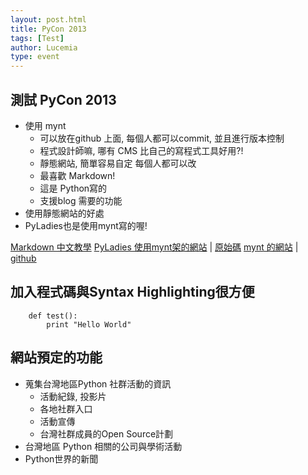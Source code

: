 ```yaml
---
layout: post.html
title: PyCon 2013
tags: [Test]
author: Lucemia
type: event
---
```


## 測試 PyCon 2013

- 使用 mynt
  - 可以放在github 上面, 每個人都可以commit, 並且進行版本控制
  - 程式設計師嘛, 哪有 CMS 比自己的寫程式工具好用?!
  - 靜態網站, 簡單容易自定 每個人都可以改
  - 最喜歡 Markdown!
  - 這是 Python寫的
  - 支援blog 需要的功能
- 使用靜態網站的好處
- PyLadies也是使用mynt寫的喔!

[Markdown 中文教學](http://markdown.tw/)
[PyLadies 使用mynt架的網站](http://www.pyladies.com/) | [原始碼](https://github.com/pyladies/pyladies)
[mynt 的網站](http://mynt.mirroredwhite.com/) | [github](https://github.com/Anomareh/mynt)


## 加入程式碼與Syntax Highlighting很方便

~~~ { python }
    def test():
        print "Hello World"
~~~

## 網站預定的功能

- 蒐集台灣地區Python 社群活動的資訊
  - 活動紀錄, 投影片
  - 各地社群入口
  - 活動宣傳
  - 台灣社群成員的Open Source計劃
- 台灣地區 Python 相關的公司與學術活動
- Python世界的新聞


